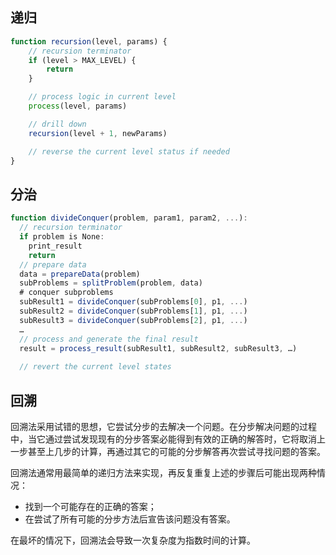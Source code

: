 ## 递归

```js
function recursion(level, params) {
    // recursion terminator
    if (level > MAX_LEVEL) {
        return
    }

    // process logic in current level
    process(level, params)

    // drill down
    recursion(level + 1, newParams)

    // reverse the current level status if needed
}
```

## 分治

```js
function divideConquer(problem, param1, param2, ...): 
  // recursion terminator 
  if problem is None: 
	print_result 
	return 
  // prepare data 
  data = prepareData(problem) 
  subProblems = splitProblem(problem, data) 
  # conquer subproblems 
  subResult1 = divideConquer(subProblems[0], p1, ...) 
  subResult2 = divideConquer(subProblems[1], p1, ...) 
  subResult3 = divideConquer(subProblems[2], p1, ...) 
  …
  // process and generate the final result 
  result = process_result(subResult1, subResult2, subResult3, …)
	
  // revert the current level states
```

## 回溯

回溯法采用试错的思想，它尝试分步的去解决一个问题。在分步解决问题的过程中，当它通过尝试发现现有的分步答案必能得到有效的正确的解答时，它将取消上一步甚至上几步的计算，再通过其它的可能的分步解答再次尝试寻找问题的答案。

回溯法通常用最简单的递归方法来实现，再反复重复上述的步骤后可能出现两种情况：

- 找到一个可能存在的正确的答案；
- 在尝试了所有可能的分步方法后宣告该问题没有答案。

在最坏的情况下，回溯法会导致一次复杂度为指数时间的计算。